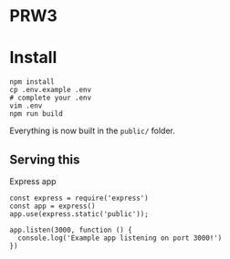 # PRW3

# Install

```
npm install
cp .env.example .env
# complete your .env
vim .env
npm run build
```

Everything is now built in the `public/` folder.

## Serving this

Express app

```
const express = require('express')
const app = express()
app.use(express.static('public'));

app.listen(3000, function () {
  console.log('Example app listening on port 3000!')
})

```